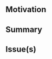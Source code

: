 <!--
  Thanks for submitting a pull request!
  We appreciate you spending the time to work on these changes. Please provide enough information so that others can review your pull request. The three fields below are mandatory.
-->

<!--
  Title
  Please include a concise title that briefly describes the change.
  Titles should be prefixed with the area of code that the change affects and they should be in the present simple tense. Examples:
  
  dvm: adds a new function to compute voting rewards offchain
  monitor bot: fixes broken link in liquidation log
  voter dapp: adds countdown timer component to the header
-->


## Motivation

<!-- Explain the motivation for making this change. What existing problem does the pull request solve? It may be sufficient to just link to an issue, but please explain if more details are needed. -->


## Summary

<!-- Briefly summarize what changes were made to accomplish the motivation above. -->


## Issue(s)

<!-- This PR should fix or refer to one or more issues. Please list them here. -->
